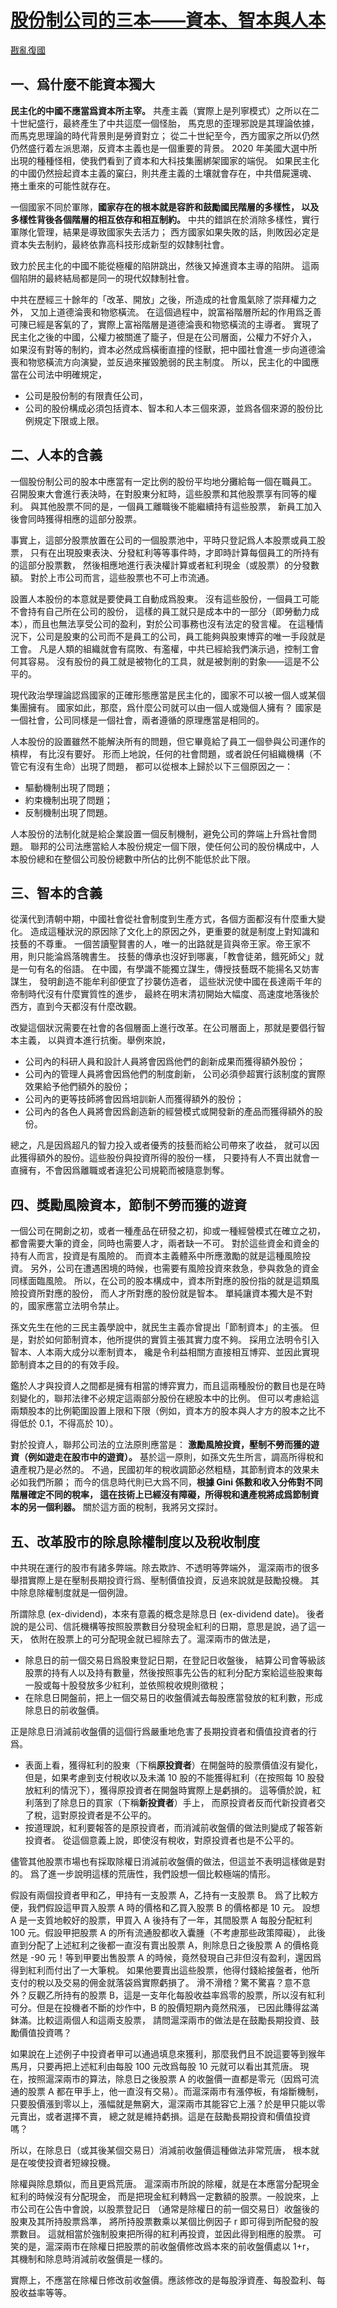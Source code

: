 # [股份制公司的三本——資本、智本與人本](https://github.com/rebuild-roc/main/blob/master/topics/three-components.md)

[戡亂復國](mailto:rebld-roc@protonmail.com)



## 一、爲什麼不能資本獨大

**民主化的中國不應當爲資本所主宰。**
共產主義（實際上是列寧模式）之所以在二十世紀盛行，最終產生了中共這麼一個怪胎，
馬克思的歪理邪說是其理論依據，而馬克思理論的時代背景則是勞資對立；
從二十世紀至今，西方國家之所以仍然仍然盛行着左派思潮，反資本主義也是一個重要的背景。
2020 年美國大選中所出現的種種怪相，使我們看到了資本和大科技集團綁架國家的端倪。
如果民主化的中國仍然撿起資本主義的窠臼，則共產主義的土壤就會存在，中共借屍還魂、
捲土重來的可能性就存在。

一個國家不同於軍隊，**國家存在的根本就是容許和鼓勵國民階層的多樣性，
以及多樣性背後各個階層的相互依存和相互制約。**
中共的錯誤在於消除多樣性，實行軍隊化管理，結果是導致國家失去活力；
西方國家如果失敗的話，則敗因必定是資本失去制約，最終依靠高科技形成新型的奴隸制社會。

致力於民主化的中國不能從極權的陷阱跳出，然後又掉進資本主導的陷阱。
這兩個陷阱的最終結局都是同一的現代奴隸制社會。

中共在歷經三十餘年的「改革、開放」之後，所造成的社會風氣除了崇拜權力之外，
又加上道德淪喪和物慾橫流。
在這個過程中，說富裕階層所起的作用爲乏善可陳已經是客氣的了，實際上富裕階層是道德淪喪和物慾橫流的主導者。
實現了民主化之後的中國，公權力被關進了籠子，但是在公司層面，公權力不好介入，
如果沒有對等的制約，資本必然成爲橫衝直撞的怪獸，把中國社會進一步向道德淪喪和物慾橫流方向演變，並反過來摧毀脆弱的民主制度。
所以，民主化的中國應當在公司法中明確規定，
* 公司是股份制的有限責任公司，
* 公司的股份構成必須包括資本、智本和人本三個來源，並爲各個來源的股份比例規定下限或上限。


## 二、人本的含義

一個股份制公司的股本中應當有一定比例的股份平均地分攤給每一個在職員工。
召開股東大會進行表決時，在對股東分紅時，這些股票和其他股票享有同等的權利。
與其他股票不同的是，一個員工離職後不能繼續持有這些股票，
新員工加入後會同時獲得相應的這部分股票。

事實上，這部分股票放置在公司的一個股票池中，平時只登記爲人本股票或員工股票，
只有在出現股東表決、分發紅利等等事件時，才即時計算每個員工的所持有的這部分股票數，
然後相應地進行表決權計算或者紅利現金（或股票）的分發數額。
對於上市公司而言，這些股票也不可上市流通。

設置人本股份的本意就是要使員工自動成爲股東。
沒有這些股份，一個員工可能不會持有自己所在公司的股份，
這樣的員工就只是成本中的一部分（即勞動力成本），而且也無法享受公司的盈利，對於公司事務也沒有法定的發言權。
在這種情況下，公司是股東的公司而不是員工的公司，員工能夠與股東博弈的唯一手段就是工會。
凡是人類的組織就會有腐敗、有濫權，中共已經給我們演示過，控制工會何其容易。
沒有股份的員工就是被物化的工具，就是被剝削的對象——這是不公平的。

現代政治學理論認爲國家的正確形態應當是民主化的，國家不可以被一個人或某個集團擁有。
國家如此，那麼，爲什麼公司就可以由一個人或幾個人擁有？
國家是一個社會，公司同樣是一個社會，兩者遵循的原理應當是相同的。

人本股份的設置雖然不能解決所有的問題，但它畢竟給了員工一個參與公司運作的槓桿，
有比沒有要好。
形而上地說，任何的社會問題，或者說任何組織機構（不管它有沒有生命）出現了問題，
都可以從根本上歸於以下三個原因之一：
* 驅動機制出現了問題；
* 約束機制出現了問題；
* 反制機制出現了問題。

人本股份的法制化就是給企業設置一個反制機制，避免公司的弊端上升爲社會問題。
聯邦的公司法應當給人本股份規定一個下限，使任何公司的股份構成中，人本股份總和在整個公司股份總數中所佔的比例不能低於此下限。


## 三、智本的含義

從漢代到清朝中期，中國社會從社會制度到生產方式，各個方面都沒有什麼重大變化。
造成這種狀況的原因除了文化上的原因之外，更重要的就是制度上對知識和技藝的不尊重。
一個苦讀聖賢書的人，唯一的出路就是貨與帝王家。帝王家不用，則只能淪爲落魄書生。
技藝的傳承也沒好到哪裏，「教會徒弟，餓死師父」就是一句有名的俗語。
在中國，有學識不能獨立謀生，傳授技藝既不能揚名又妨害謀生，
發明創造不能牟利卻便宜了抄襲仿造者，
這些狀況使中國在長達兩千年的帝制時代沒有什麼實質性的進步，
最終在明末清初開始大幅度、高速度地落後於西方，直到今天都沒有什麼改觀。

改變這個狀況需要在社會的各個層面上進行改革。在公司層面上，那就是要倡行智本主義，
以與資本進行抗衡。舉例來說，
* 公司內的科研人員和設計人員將會因爲他們的創新成果而獲得額外股份；
* 公司內的管理人員將會因爲他們的制度創新，
  公司必須參超實行該制度的實際效果給予他們額外的股份；
* 公司內的更等技師將會因爲培訓新人而獲得額外的股份；
* 公司內的各色人員將會因爲創造新的經營模式或開發新的產品而獲得額外的股份。

總之，凡是因爲超凡的智力投入或者優秀的技藝而給公司帶來了收益，
就可以因此獲得額外的股份。這些股份與投資所得的股份一樣，
只要持有人不賣出就會一直擁有，不會因爲離職或者違犯公司規範而被隨意剝奪。


## 四、獎勵風險資本，節制不勞而獲的遊資

一個公司在開創之初，或者一種產品在研發之初，抑或一種經營模式在確立之初，
都會需要大筆的資金，同時也需要人才，兩者缺一不可。
對於這些資金和資金的持有人而言，投資是有風險的。
而資本主義體系中所應激勵的就是這種風險投資。
另外，公司在遭遇困境的時候，也需要有風險投資來救急，參與救急的資金同樣面臨風險。
所以，在公司的股本構成中，資本所對應的股份指的就是這類風險投資所對應的股份，
而人才所對應的股份就是智本。
單純讓資本獨大是不對的，國家應當立法明令禁止。

孫文先生在他的三民主義學說中，就民生主義亦曾提出「節制資本」的主張。
但是，對於如何節制資本，他所提供的實質主張其實力度不夠。
採用立法明令引入智本、人本兩大成分以牽制資本，
纔是令利益相關方直接相互博弈、並因此實現節制資本之目的的有效手段。

鑑於人才與投資人之間都是擁有相當的博弈實力，而且這兩種股份的數目也是在時刻變化的，聯邦法律不必規定這兩部分股份在總股本中的比例。
但可以考慮給這兩類股本的比例範圍設置上限和下限（例如，資本方的股本與人才方的股本之比不得低於 0.1，不得高於 10）。

對於投資人，聯邦公司法的立法原則應當是：
**激勵風險投資，壓制不勞而獲的遊資（例如遊走在股市中的遊資）。**
基於這一原則，如孫文先生所言，調高所得稅和遺產稅乃是必然的。
不過，民國初年的稅收調節必然粗糙，其節制資本的效果未必如我們所願；
而今的信息時代則已大爲不同，**根據 Gini 係數和收入分佈對不同階層確定不同的稅率，
這在技術上已經沒有障礙，所得稅和遺產稅將成爲節制資本的另一個利器。**
關於這方面的稅制，我將另文探討。



## 五、改革股市的除息除權制度以及稅收制度

中共現在運行的股市有諸多弊端。除去欺詐、不透明等弊端外，
滬深兩市的很多舉措實際上是在壓制長期投資行爲、壓制價值投資，反過來說就是鼓勵投機。
其中除息除權制度就是一個例證。

所謂除息 (ex-dividend)，本來有意義的概念是除息日 (ex-dividend date)。
後者說的是公司、信託機構等按照股票數目分發現金紅利的日期，意思是說，過了這一天，
依附在股票上的可分配現金就已經除去了。滬深兩市的做法是，
* 除息日的前一個交易日爲股東登記日期，在登記日收盤後，
  結算公司會等級該股票的持有人以及持有數量，然後按照事先公告的紅利分配方案給這些股東每一股或每十股發放多少紅利，並依照稅收規則徵稅；
* 在除息日開盤前，把上一個交易日的收盤價減去每股應當發放的紅利數，形成除息日的前收盤價。

正是除息日消減前收盤價的這個行爲嚴重地危害了長期投資者和價值投資者的行爲。
* 表面上看，獲得紅利的股東（下稱**原投資者**）在開盤時的股票價值沒有變化，
  但是，如果考慮到支付稅收以及未滿 10 股的不能獲得紅利（在按照每
  10 股發放紅利的情況下），獲得原投資者在開盤時實際上是虧損的。
  這等價於說，紅利落到了除息日的買家（下稱**新投資者**）手上，
  而原投資者反而代新投資者交了稅，這對原投資者是不公平的。
* 按道理說，紅利要報答的是原投資者，而消減前收盤價的做法則變成了報答新投資者。
  從這個意義上說，即使沒有稅收，對原投資者也是不公平的。

儘管其他股票市場也有採取除權日消減前收盤價的做法，但這並不表明這樣做是對的。
爲了進一步說明這樣的荒唐性，我們設想一個比較極端的情形。

假設有兩個投資者甲和乙，甲持有一支股票 A，乙持有一支股票 B。
爲了比較方便，我們假設這甲買入股票 A 時的價格和乙買入股票 B 的價格都是 10 元。
設想 A 是一支質地較好的股票，甲買入 A 後持有了一年，其間股票 A 每股分配紅利 100
元。假設甲把股票 A 的所有流通股都收入囊腫（不考慮那些政策障礙），
此後直到分配了上述紅利之後都一直沒有賣出股票 A，則除息日之後股票 A 的價格竟然是
-90 元！等到甲要出售股票 A
的時候，竟然發現自己非但沒有盈利，還因爲得到紅利而付出了一大筆稅。
如果他要賣出這些股票，他得付錢給接盤者，他所支付的稅以及交易的佣金就落袋爲實際虧損了。
滑不滑稽？驚不驚喜？意不意外？反觀乙所持有的股票 B，這是一支年化每股收益率爲零的股票，所以沒有紅利可分。但是在投機者不斷的炒作中，B 的股價短期內竟然飛漲，
已因此賺得盆滿鉢滿。比較這兩個人和這兩支股票，
請問滬深兩市的做法是在鼓勵長期投資、鼓勵價值投資嗎？

如果說在上述例子中投資者甲可以通過填息來獲利，那麼我們且不說這要等到猴年馬月，只要再把上述紅利由每股 100 元改爲每股 10 元就可以看出其荒唐。
現在，按照滬深兩市的算法，除息日之後股票 A 的收盤價一直都是零元（因爲可流通的股票
A 都在甲手上，他一直沒有交易）。而滬深兩市有漲停板，有熔斷機制，只要股價漲到零以上，漲幅就是無窮大，滬深兩市其能容它上漲？於是甲只能以零元賣出，或者選擇不賣，
總之就是維持虧損。這是在鼓勵長期投資和價值投資嗎？

所以，在除息日（或其後某個交易日）消減前收盤價這種做法非常荒唐，
根本就是在唆使投資者短線投機。

除權與除息類似，而且更爲荒唐。
滬深兩市所說的除權，就是在本應當分配現金紅利的時候沒有分配現金，
而是把現金紅利轉爲一定數額的股票。一般說來，上市公司在公告中會說，以股票登記日
（通常是除權日的前一個交易日）收盤後的股東及其所持股票爲準，
將所持股票數乘以某個比例因子 r 即可得到所配發的股票數目。
這就相當於強制股東把所得的紅利再投資，並因此得到相應的股票。
可笑的是，滬深兩市在除權日把股票的前收盤價修改爲本來的前收盤價處以 1+r，
其機制和除息時消減前收盤價是一樣的。

實際上，不應當在除權日修改前收盤價。應該修改的是每股淨資產、每股盈利、每股收益率等等。
